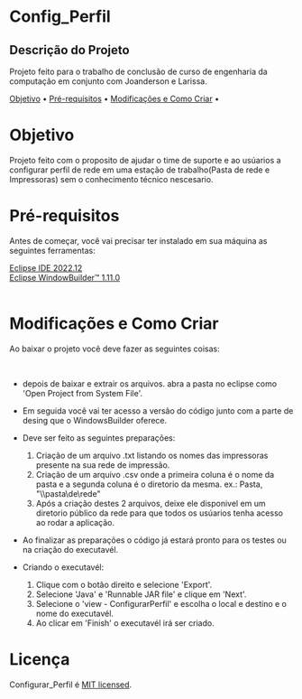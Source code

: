 # Config_Perfil

## Descrição do Projeto
<p> Projeto feito para o trabalho de conclusão de curso de engenharia da computação em conjunto com Joanderson e Larissa.</p>

<p>
 <a href="#objetivo">Objetivo</a> •
 <a href="#Pré-requisitos">Pré-requisitos</a> • 
 <a href="#Modificações e Como Criar">Modificações e Como Criar</a> • 
</p>

# Objetivo

<p> Projeto feito com o proposito de ajudar o time de suporte e ao usúarios a configurar perfil de rede em uma estação de trabalho(Pasta de rede e Impressoras) sem o conhecimento técnico nescesario.</p>

# Pré-requisitos

<p> Antes de começar, você vai precisar ter instalado em sua máquina as seguintes ferramentas: </p>
<a href="https://www.eclipse.org/downloads/packages/release"> Eclipse IDE 2022.12</a><br />
<a href="https://projects.eclipse.org/projects/tools.windowbuilder"> Eclipse WindowBuilder™ 1.11.0</a><br />
<br />

# Modificações e Como Criar

<p> Ao baixar o projeto você deve fazer as seguintes coisas:</p><br />

* depois de baixar e extrair os arquivos. abra a pasta no eclipse como 'Open Project from System File'.

* Em seguida você vai ter acesso a versão do código junto com a parte de desing que o WindowsBuilder oferece.

* Deve ser feito as seguintes preparações: 

    1. Criação de um arquivo .txt listando os nomes das impressoras presente na sua rede de impressão.
    2. Criação de um arquivo .csv onde a primeira coluna é o nome da pasta e a segunda coluna é o diretorio da mesma. ex.: Pasta, "\\\\pasta\\de\\rede"
    3. Após a criação destes 2 arquivos, deixe ele disponivel em um diretorio público da rede para que todos os usúarios tenha acesso ao rodar a aplicação.

* Ao finalizar as preparações o código já estará pronto para os testes ou na criação do executavél.

* Criando o executavél:
    1. Clique com o botão direito e selecione 'Export'.
    2. Selecione 'Java' e 'Runnable JAR file' e clique em 'Next'.
    3. Selecione o 'view - ConfigurarPerfil' e escolha o local e destino e o nome do executavél.
    4. Ao clicar em 'Finish' o executavél irá ser criado.

# Licença

Configurar_Perfil é [MIT licensed](./LICENSE).
